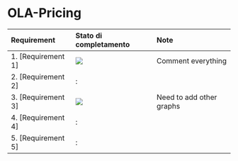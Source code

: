 # OLA-Pricing

| Requirement | Stato di completamento | Note |
| :--- | :--- | :--- |
| 1. [Requirement 1] | ![](https://geps.dev/progress/80) | Comment everything |
| 2. [Requirement 2] | : |  |
| 3. [Requirement 3] | ![](https://geps.dev/progress/80) | Need to add other graphs |
| 4. [Requirement 4] | : | |
| 5. [Requirement 5] | : | |
